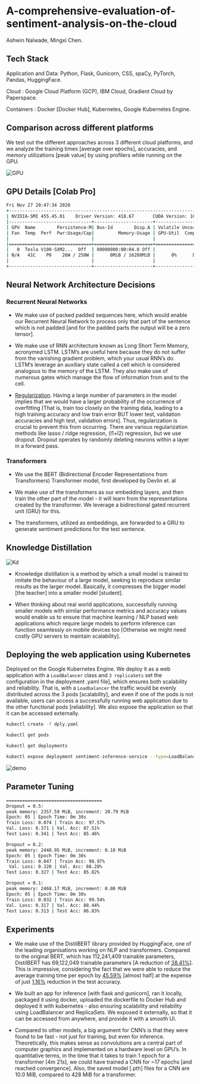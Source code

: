 # A-comprehensive-evaluation-of-sentiment-analysis-on-the-cloud

Ashwin Nalwade, Mingxi Chen. 

## Tech Stack
Application and Data: Python, Flask, Gunicorn, CSS, spaCy, PyTorch, Pandas, HuggingFace.

Cloud : Google Cloud Platform (GCP), IBM Cloud, Gradient Cloud by Paperspace.

Containers : Docker [Docker Hub], Kubernetes, Google Kubernetes Engine.

## Comparison across different platforms

We test out the different approaches across 3 different cloud platforms, and we analyze the
training times [average over epochs], accuracies, and memory utilizations [peak value] by using
profilers while running on the GPU.

![GPU](https://github.com/ashwinpn/A-comprehensive-evaluation-of-the-sentiment-analysis-on-the-cloud/blob/main/resources/gpu_comparison.png)

## GPU Details [Colab Pro]
```bash
Fri Nov 27 20:47:34 2020
+-----------------------------------------------------------------------------+
| NVIDIA-SMI 455.45.01    Driver Version: 418.67       CUDA Version: 10.1     |
|-------------------------------+----------------------+----------------------+
| GPU  Name        Persistence-M| Bus-Id        Disp.A | Volatile Uncorr. ECC |
| Fan  Temp  Perf  Pwr:Usage/Cap|         Memory-Usage | GPU-Util  Compute M. |
|                               |                      |               MIG M. |
|===============================+======================+======================|
|   0  Tesla V100-SXM2...  Off  | 00000000:00:04.0 Off |                    0 |
| N/A   41C    P0    26W / 250W |      0MiB / 16280MiB |      0%      Default |
|                               |                      |                 ERR! |
+-------------------------------+----------------------+----------------------+
```

## Neural Network Architecture Decisions
### Recurrent Neural Networks
- We make use of packed padded sequences here, which would enable our Recurrent
Neural Network to process only that part of the sentence which is not padded [and for
the padded parts the output will be a zero tensor].

- We make use of RNN architecture known as Long Short Term Memory, acronymed
LSTM. LSTM’s are useful here because they do not suffer from the vanishing gradient
problem, which your usual RNN’s do. LSTM’s leverage an auxiliary state called a cell
which is considered analogous to the memory of the LSTM. They also make use of
numerous gates which manage the flow of information from and to the cell.

- <ins>Regularization</ins>. Having a large number of parameters in the model implies that we
would have a larger probability of the occurrence of overfitting [That is, train too closely
on the training data, leading to a high training accuracy and low train error BUT lower
test, validation accuracies and high test, validation errors]. Thus, regularization is crucial
to prevent this from occurring. There are various regularization methods like lasso / ridge
regression, (l1+l2) regression, but we use dropout. Dropout operates by randomly
deleting neurons within a layer in a forward pass.

### Transformers
- We use the BERT (Bidirectional Encoder Representations from Transformers)
Transformer model, first developed by Devlin et. al

- We make use of the transformers as our embedding layers, and then train the other part
of the model - it will learn from the representations created by the transformer. We
leverage a bidirectional gated recurrent unit (GRU) for this.

- The transformers, utilized as embeddings, are forwarded to a GRU to generate
sentiment predictions for the test sentence.

## Knowledge Distillation

![Kd](https://github.com/ashwinpn/A-comprehensive-evaluation-of-the-sentiment-analysis-on-the-cloud/blob/main/resources/kd.png)


- Knowledge distillation is a method by which a small model is trained to imitate the
behaviour of a large model, seeking to reproduce similar results as the larger model.
Basically, it compresses the bigger model [the teacher] into a smaller model [student].

- When thinking about real world applications, successfully running smaller models with
similar performance metrics and accuracy values would enable us to ensure that
machine learning / NLP based web applications which require large models to perform
inference can function seamlessly on mobile devices too [Otherwise we might need
costly GPU servers to maintain scalability].


## Deploying the web application using Kubernetes
Deployed on the Google Kubernetes Engine.
We deploy it as a web application with
a ```LoadBalancer``` class and ```3 replicaSets``` set the configuration in the deployment .yaml file],
which ensures both scalability and reliability. That is, with a ```Loadbalancer``` the traffic would be
evenly distributed across the 3 pods [scalability], and even if one of the pods is not available,
users can access a successfully running web application due to the other functional pods
[reliability]. We also expose the application so that it can be accessed externally.



```bash
kubectl create -f dply.yaml

kubectl get pods

kubectl get deployments

kubectl expose deployment sentiment-inference-service --type=LoadBalancer --port 80 --target-port 8080
```

![demo](https://github.com/ashwinpn/A-comprehensive-evaluation-of-the-sentiment-analysis-on-the-cloud/blob/main/resources/caml_demo.gif)

## Parameter Tuning
```bash
====================================
Dropout = 0.5:
peak memory: 2357.59 MiB, increment: 20.79 MiB
Epoch: 05 | Epoch Time: 0m 30s
Train Loss: 0.074 | Train Acc: 97.57%
Val. Loss: 0.371 | Val. Acc: 87.51%
Test Loss: 0.341 | Test Acc: 85.46%

Dropout = 0.2:
peak memory: 2448.95 MiB, increment: 0.10 MiB
Epoch: 05 | Epoch Time: 0m 30s
Train Loss: 0.047 | Train Acc: 98.97%
 Val. Loss: 0.320 | Val. Acc: 88.28%
Test Loss: 0.327 | Test Acc: 85.82%

Dropout = 0.1:
peak memory: 2468.17 MiB, increment: 0.00 MiB
Epoch: 05 | Epoch Time: 0m 30s
Train Loss: 0.032 | Train Acc: 99.54%
Val. Loss: 0.317 | Val. Acc: 88.44%
Test Loss: 0.313 | Test Acc: 86.83%
```


## Experiments
- We make use of the DistilBERT library provided by HuggingFace, one of the leading
organisations working on NLP and transformers. Compared to the original BERT, which
has 112,241,409 trainable parameters, DistilBERT has 69,122,049 trainable parameters
[A reduction of <ins>38.41%</ins>]. This is impressive, considering the fact that we were able to
reduce the average training time per epoch by <ins>45.59%</ins> [almost half] at the expense of
just <ins>1.16%</ins> reduction in the test accuracy.

- We built an app for inference [with flask and gunicorn], ran it locally, packaged it
using docker, uploaded the dockerfile to Docker Hub and deployed it with kubernetes - also ensuring scalability and
reliability using LoadBalancer and ReplicaSets. We exposed it externally, so
that it can be accessed from anywhere, and provide it with a smooth UI.

- Compared to other models, a big argument for CNN’s is that they were found to be fast -
not just for training, but even for inference. Theoretically, this makes sense as
convolutions are a central part of computer graphics and implemented on a hardware
level on GPU’s. In quantitative terms, in the time that it takes to train 1 epoch for a
transformer [4m 21s], we could have trained a CNN for ~17 epochs [and reached
convergence]. Also, the saved model [.pth] files for a CNN are 10.0 MiB, compared to
428 MiB for a transformer.

